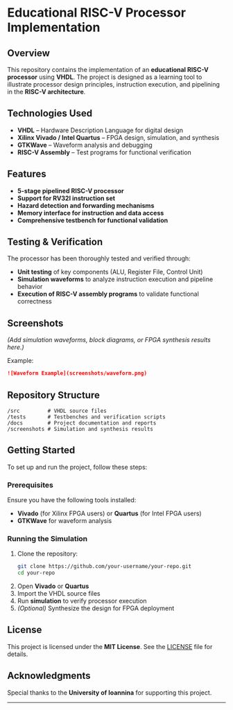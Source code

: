 # Educational RISC-V Processor Implementation  

## Overview  
This repository contains the implementation of an **educational RISC-V processor** using **VHDL**. The project is designed as a learning tool to illustrate processor design principles, instruction execution, and pipelining in the **RISC-V architecture**.  

## Technologies Used  
- **VHDL** – Hardware Description Language for digital design  
- **Xilinx Vivado / Intel Quartus** – FPGA design, simulation, and synthesis  
- **GTKWave** – Waveform analysis and debugging  
- **RISC-V Assembly** – Test programs for functional verification  

## Features  
- **5-stage pipelined RISC-V processor**  
- **Support for RV32I instruction set**  
- **Hazard detection and forwarding mechanisms**  
- **Memory interface for instruction and data access**  
- **Comprehensive testbench for functional validation**  

## Testing & Verification  
The processor has been thoroughly tested and verified through:  
- **Unit testing** of key components (ALU, Register File, Control Unit)  
- **Simulation waveforms** to analyze instruction execution and pipeline behavior  
- **Execution of RISC-V assembly programs** to validate functional correctness  

## Screenshots  
*(Add simulation waveforms, block diagrams, or FPGA synthesis results here.)*  

Example:  
```md
![Waveform Example](screenshots/waveform.png)
```

## Repository Structure  
```
/src         # VHDL source files  
/tests       # Testbenches and verification scripts  
/docs        # Project documentation and reports  
/screenshots # Simulation and synthesis results  
```

## Getting Started  
To set up and run the project, follow these steps:  

### Prerequisites  
Ensure you have the following tools installed:  
- **Vivado** (for Xilinx FPGA users) or **Quartus** (for Intel FPGA users)  
- **GTKWave** for waveform analysis  

### Running the Simulation  
1. Clone the repository:  
   ```sh
   git clone https://github.com/your-username/your-repo.git
   cd your-repo
   ```
2. Open **Vivado** or **Quartus**  
3. Import the VHDL source files  
4. Run **simulation** to verify processor execution  
5. *(Optional)* Synthesize the design for FPGA deployment  

## License  
This project is licensed under the **MIT License**. See the [LICENSE](LICENSE) file for details.  

## Acknowledgments  
Special thanks to the **University of Ioannina** for supporting this project.  

---

